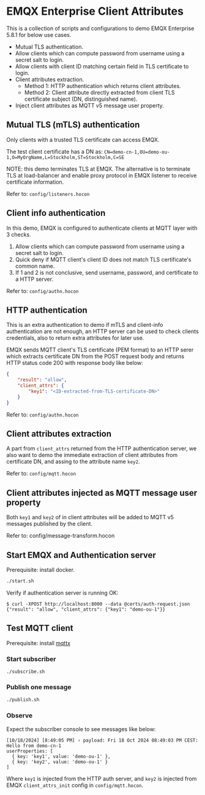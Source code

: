# EMQX Enterprise Client Attributes

This is a collection of scripts and configurations to demo EMQX Enterprise 5.8.1 for below use cases.

- Mutual TLS authentication.
- Allow clients which can compute password from username using a secret salt to login.
- Allow clients with client ID matching certain field in TLS certificate to login.
- Client attributes extraction.
  - Method 1: HTTP authentication which returns client attributes.
  - Method 2: Client attribute directly extracted from client TLS certificate subject (DN, distinguished name).
- Inject client attributes as MQTT v5 message user property.

## Mutual TLS (mTLS) authentication

Only clients with a trusted TLS certificate can access EMQX.

The test client certificate has a DN as: `CN=demo-cn-1,OU=demo-ou-1,O=MyOrgName,L=Stockholm,ST=Stockholm,C=SE`

NOTE: this demo terminates TLS at EMQX. The alternative is to terminate TLS at load-balancer and enable proxy protocol in EMQX listener to receive certificate information.

Refer to: `config/listeners.hocon`

## Client info authentication

In this demo, EMQX is configured to authenticate clients at MQTT layer with 3 checks.

1. Allow clients which can compute password from username using a secret salt to login.
2. Quick deny if MQTT client's client ID does not match TLS certificate's common name.
3. If 1 and 2 is not conclusive, send username, password, and certificate to a HTTP server.

Refer to: `config/authn.hocon`

## HTTP authentication

This is an extra authentication to demo if mTLS and client-info authentication are not enough,
an HTTP server can be used to check clients credentials, also to return extra attributes for later use.

EMQX sends MQTT client's TLS certificate (PEM format) to an HTTP serer which extracts certificate DN
from the POST request body and returns HTTP status code 200 with response body like below:

```json
{
    "result": "allow",
    "client_attrs": {
        "key1": "<ID-extracted-from-TLS-certificate-DN>"
    }
}
```

Refer to: `config/authn.hocon`

## Client attributes extraction

A part from `client_attrs` returned from the HTTP authentication server,
we also want to demo the immediate extraction of client attributes from certificate DN,
and assing to the attribute name `key2`.

Refer to: `config/mqtt.hocon`

## Client attributes injected as MQTT message user property

Both `key1` and `key2` of in client attributes will be added to MQTT v5 messages published by the client.

Refer to: config/message-transform.hocon

## Start EMQX and Authentication server

Prerequisite: install docker.

```bash
./start.sh
```

Verify if authentication server is running OK:

```
$ curl -XPOST http://localhost:8000 --data @certs/auth-request.json
{"result": "allow", "client_attrs": {"key1": "demo-ou-1"}}
```

## Test MQTT client

Prerequisite: install [mqttx](https://mqttx.app/downloads)

### Start subscriber

```
./subscribe.sh
```

### Publish one message

```bash
./publish.sh
```

### Observe

Expect the subscriber console to see messages like below:

```
[10/18/2024] [8:49:05 PM] › payload: Fri 18 Oct 2024 08:49:03 PM CEST: Hello from demo-cn-1
userProperties: [
  { key: 'key1', value: 'demo-ou-1' },
  { key: 'key2', value: 'demo-ou-1' }
]
```

Where `key1` is injected from the HTTP auth server, and `key2` is injected from EMQX `client_attrs_init` config in `config/mqtt.hocon`.
